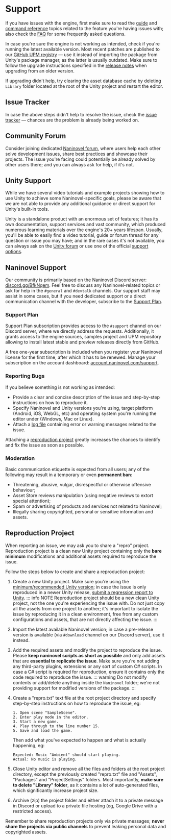 # Support

If you have issues with the engine, first make sure to read the [guide](/guide/) and [command reference](/api/) topics related to the feature you're having issues with; also check the [FAQ](/faq/) for some frequently asked questions.

In case you're sure the engine is not working as intended, check if you're running the latest available version. Most recent patches are published to our [GitHub UPM registry](/guide/getting-started#install-from-github) — use it instead of importing the package from Unity's package manager, as the latter is usually outdated. Make sure to follow the upgrade instructions specified in the [release notes](/releases/) when upgrading from an older version.

If upgrading didn't help, try clearing the asset database cache by deleting `Library` folder located at the root of the Unity project and restart the editor.

## Issue Tracker

In case the above steps didn't help to resolve the issue, check the [issue tracker](https://github.com/naninovel/docs/issues?q=is%3Aissue+label%3Abug) — chances are the problem is already being worked on.

## Community Forum

Consider joining dedicated [Naninovel forum](https://forum.naninovel.com), where users help each other solve development issues, share best practices and showcase their projects. The issue you're facing could potentially be already solved by other users there; and you can always ask for help, if it's not.

## Unity Support

While we have several video tutorials and example projects showing how to use Unity to achieve some Naninovel-specific goals, please be aware that we are not able to provide any additional guidance or direct support for Unity's built-in tools.

Unity is a standalone product with an enormous set of features; it has its own documentation, support services and vast community, which produced numerous learning materials over the engine's 20+ years lifespan. Usually, you'll be able to easily find a video tutorial, guide or forum thread for any question or issue you may have; and in the rare cases it's not available, you can always ask on the [Unity forum](https://discussions.unity.com) or use one of the official [support options](https://unity.com/support-services).

## Naninovel Support

Our community is primarily based on the Naninovel Discord server: [discord.gg/BfkNqem](https://discord.gg/BfkNqem). Feel free to discuss any Naninovel-related topics or ask for help in the `#general` and `#devtalk` channels. Our support staff may assist in some cases, but if you need dedicated support or a direct communication channel with the developer, subscribe to the [Support Plan](/support/#support-plan).

### Support Plan

Support Plan subscription provides access to the `#support` channel on our Discord server, where we directly address the requests. Additionally, it grants access to the engine sources, samples project and UPM repository allowing to install latest stable and preview releases directly from GitHub.

A free one-year subscription is included when you register your Naninovel license for the first time, after which it has to be renewed. Manage your subscription on the account dashboard: [account.naninovel.com/support](https://account.naninovel.com/support).

### Reporting Bugs

If you believe something is not working as intended:

- Provide a clear and concise description of the issue and step-by-step instructions on how to reproduce it.
- Specify Naninovel and Unity versions you're using, target platform (Android, iOS, WebGL, etc) and operating system you're running the editor under (Windows, Mac or Linux).
- Attach a [log file](https://docs.unity3d.com/Manual/LogFiles.html) containing error or warning messages related to the issue.

Attaching a [reproduction project](/support/#reproduction-project) greatly increases the chances to identify and fix the issue as soon as possible.

### Moderation

Basic communication etiquette is expected from all users; any of the following may result in a temporary or even **permanent ban**:

- Threatening, abusive, vulgar, disrespectful or otherwise offensive behaviour;
- Asset Store reviews manipulation (using negative reviews to extort special attention);
- Spam or advertising of products and services not related to Naninovel;
- Illegally sharing copyrighted, personal or sensitive information and assets.

## Reproduction Project

When reporting an issue, we may ask you to share a "repro" project. Reproduction project is a clean new Unity project containing only the **bare minimum** modifications and additional assets required to reproduce the issue.

Follow the steps below to create and share a reproduction project:

1. Create a new Unity project. Make sure you're using the [minimum/recommended Unity version](/guide/compatibility#unity-version); in case the issue is only reproduced in a newer Unity release, [submit a regression report to Unity](https://unity3d.com/unity/qa/bug-reporting).
   ::: info NOTE
   Reproduction project should be a new clean Unity project, not the one you're experiencing the issue with. Do not just copy all the assets from one project to another; it's important to isolate the issue by reproducing it in a clean environment, free from any custom configurations and assets, that are not directly affecting the issue.
   :::
2. Import the latest available Naninovel version; in case a pre-release version is available (via `#download` channel on our Discord server), use it instead.
3. Add the required assets and modify the project to reproduce the issue. Please **keep naninovel scripts as short as possible** and only add assets that are **essential to replicate the issue**. Make sure you're not adding any third-party plugins, extensions or any sort of custom C# scripts. In case a C# script is required for reproduction, ensure it contains only the code required to reproduce the issue.
   ::: warning
   Do not modify contents or add/delete anything inside the `Naninovel` folder; we're not providing support for modified versions of the package.
   :::
4. Create a "repro.txt" text file at the root project directory and specify step-by-step instructions on how to reproduce the issue, eg:

    ```
    1. Open scene "SampleScene".
    2. Enter play mode in the editor.
    3. Start a new game.
    4. Play through to the line number 15.
    5. Save and load the game.
    ```

   Then add what you've expected to happen and what is actually happening, eg:

    ```
    Expected: Music "Ambient" should start playing.
    Actual: No music is playing.
    ```

5. Close Unity editor and remove all the files and folders at the root project directory, except the previously created "repro.txt" file and "Assets", "Packages" and "ProjectSettings" folders. Most importantly, **make sure to delete "Library" folder**, as it contains a lot of auto-generated files, which significantly increase project size.
6. Archive (zip) the project folder and either attach it to a private message in Discord or upload to a private file hosting (eg, Google Drive with a restricted access).

Remember to share reproduction projects only via private messages; **never share the projects via public channels** to prevent leaking personal data and copyrighted assets.
